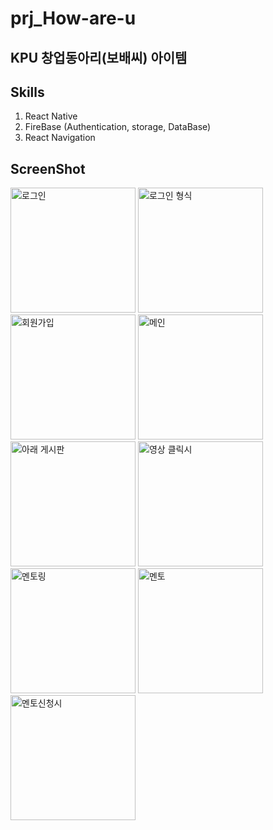 # prj_How-are-u
KPU 창업동아리(보배씨) 아이템 
----------------------

## Skills
1. React Native
2. FireBase (Authentication, storage, DataBase)
3. React Navigation

## ScreenShot
<div>
  <img width="200px" alt="로그인" src="https://user-      images.githubusercontent.com/32770277/113403964-674e2a80-93e2-11eb-8225-2308556acc86.png">
  <img width="200px" alt="로그인 형식" src="https://user-  images.githubusercontent.com/32770277/113403969-687f5780-93e2-11eb-9056-710ddde8992c.png">
  <img width="200px" alt="회원가입" src="https://user-  images.githubusercontent.com/32770277/113403973-6a491b00-93e2-11eb-848a-8b77a7384744.png">
  <img width="200px" alt="메인" src="https://user-  images.githubusercontent.com/32770277/113403985-6d440b80-93e2-11eb-92ae-8167067a02bc.png">
</div>
<div>
  <img width="200px" alt="아래 게시판" src="https://user-images.githubusercontent.com/32770277/113404023-7c2abe00-93e2-11eb-8d6d-e4b2fd16d3f1.png">
  <img width="200px" alt="영상 클릭시" src="https://user-images.githubusercontent.com/32770277/113404040-851b8f80-93e2-11eb-8974-8ae77b102f25.png">
  <img width="200px" alt="멘토링" src="https://user-images.githubusercontent.com/32770277/113404063-8ea4f780-93e2-11eb-9398-15e99ebe1d71.png">
  <img width="200px" alt="멘토" src="https://user-images.githubusercontent.com/32770277/113404070-906ebb00-93e2-11eb-9d6f-5b0aa49fbab3.png">
</div>
<div>
  <img width="200px" alt="멘토신청시" src="https://user-images.githubusercontent.com/32770277/113404078-919fe800-93e2-11eb-83d5-e54714e128df.png">
</div>
